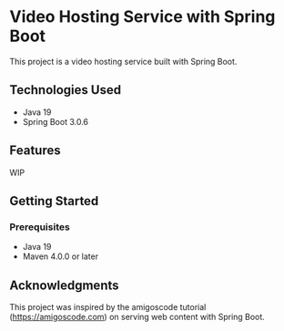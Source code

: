 # Video Hosting Service with Spring Boot

This project is a video hosting service built with Spring Boot. 

## Technologies Used

- Java 19
- Spring Boot 3.0.6

## Features

WIP

## Getting Started

### Prerequisites

- Java 19
- Maven 4.0.0 or later

## Acknowledgments

This project was inspired by the amigoscode tutorial (https://amigoscode.com) on serving web content with Spring Boot.
